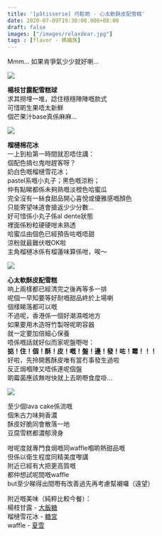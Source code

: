 ```yaml
---
title: '[pâtisserie] 巧鬆啲 - 心太軟酥皮配雪糕'
date: 2020-07-09T19:30:00.000+08:00
draft: false
images: ["/images/relaxdear.jpg"]
tags : [flavor - 螞蟻族]
---
```


Mmm... 如果肯爭氣少少就好喇...  

![](/images/relaxdear1.jpg)

**楊枝甘露配雪糕球**  
求其撈埋一堆，諗住穩穩陣陣嘅款式  
可惜啲生果唔太新鮮  
個芒果汁base真係麻麻...

![](/images/relaxdear2.jpg)

**榴槤棉花冰**  
一上到枱第一時間就忍唔住講：  
個配色搞乜鬼咁趕客呀？  
奶白色嘅榴槤雪花冰；  
pastel系嘅小丸子；黑色嘅涼粉；  
仲有點睇都係未夠熟嘅淡橙色哈蜜瓜  
完全沒有一絲食甜品開心喜悅或優雅感嘅顏色  
只能寄望味道會搶返少少分數...  
好可惜係小丸子係al dente狀態  
裡面係粉粒硬硬咁未熟透  
哈蜜瓜由個色已經預告咗嘅唔甜  
涼粉就最難伏嘅OK啦  
主角榴槤冰係有榴蓮味算係咁，唉～  

![](/images/relaxdear.jpg)

**心太軟酥皮配雪糕**  
响上兩樣都已經清完之後再等多一排  
呢個一早知要等好耐嘅甜品終於上場喇  
個樣睇落都可以嘅  
不過呢，香港係一個好潮濕嘅地方  
如果要用木造呀竹製呀呢啲容器  
就一定要加倍細心保養  
唔係嘅話就好似而家呢盤嘢咁：  
**掂！住！個！酥！皮！嘅！盤！邊！發！咗！霉！！！**  
好啦，先拎開舊酥皮唯有當冇事發生過啦  
反正焗嗰陣又唔係連呢個盤  
啲霉菌應該無咁快就上去啲嘢食度啩...

![](/images/relaxdear3.jpg)

至少個lava cake係流嘅  
個朱古力味夠香濃  
酥皮好脆同會散落一地  
豆腐雪糕都濃郁滑身  



咁呢度就專門食焗嘅同waffle嗰啲熱甜品嘅  
但係以衛生程度同精美度嚟講  
附近已經有大把更高質嘅  
都仲想試呢間嘅waffle  
but至少睇得出間嘢有改善過先再考慮幫襯囉（遠望）  





附近嘅美味（純粹比較今餐）：  
楊枝甘露 - [大飯糖](https://hidie.net/sweetcanteen/)   
榴槤雪花冰 - [糖宮](https://hidie.net/dessertpalace/)  
waffle - [夏雪](https://hidie.net/summerice/)
